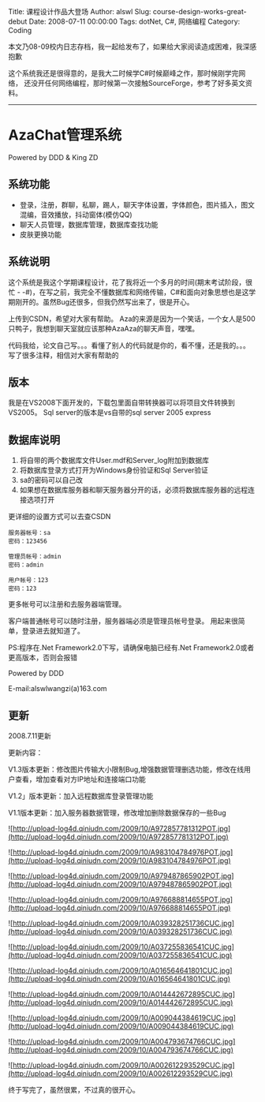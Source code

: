 Title: 课程设计作品大登场
Author: alswl
Slug: course-design-works-great-debut
Date: 2008-07-11 00:00:00
Tags: dotNet, C#, 网络编程
Category: Coding

本文乃08-09校内日志存档，我一起给发布了，如果给大家阅读造成困难，我深感抱歉

这个系统我还是很得意的，是我大二时候学C#时候巅峰之作，那时候刚学完网络，
还没开任何网络编程，那时候第一次接触SourceForge，参考了好多英文资料。

----

# AzaChat管理系统 #
Powered by DDD & King ZD

## 系统功能 ##

* 登录，注册，群聊，私聊，踢人，聊天字体设置，字体颜色，图片插入，图文混编，音效播放，抖动窗体(模仿QQ)
* 聊天人员管理，数据库管理，数据库查找功能
* 皮肤更换功能

## 系统说明 ##

这个系统是我这个学期课程设计，花了我将近一个多月的时间(期末考试阶段，很忙 - -#)，在写之前，我完全不懂数据库和网络传输，C#和面向对象思想也是这学期刚开的。虽然Bug还很多，但我仍然写出来了，很是开心。

上传到CSDN，希望对大家有帮助。 
Aza的来源是因为一个笑话，一个女人是500只鸭子，我想到聊天室就应该那种AzaAza的聊天声音，嘿嘿。

代码我给，论文自己写。。。看懂了别人的代码就是你的，看不懂，还是我的。。。
写了很多注释，相信对大家有帮助的

## 版本 ##

我是在VS2008下面开发的，下载包里面自带转换器可以将项目文件转换到VS2005。
Sql server的版本是vs自带的sql server 2005 express

## 数据库说明 ##

1. 将自带的两个数据库文件User.mdf和Server_log附加到数据库
1. 将数据库登录方式打开为Windows身份验证和Sql Server验证
1. sa的密码可以自己改
1. 如果想在数据库服务器和聊天服务器分开的话，必须将数据库服务器的远程连接选项打开

更详细的设置方式可以去查CSDN

```
服务器帐号：sa
密码：123456

管理员帐号：admin
密码：admin

用户帐号：123
密码：123
```

更多帐号可以注册和去服务器端管理。

客户端普通帐号可以随时注册，服务器端必须是管理员帐号登录。
用起来很简单，登录进去就知道了。

PS:程序在.Net Framework2.0下写，请确保电脑已经有.Net Framework2.0或者更高版本，否则会报错

Powered by DDD

E-mail:alswlwangzi(a)163.com

## 更新 ##

2008.7.11更新

更新内容：

V1.3版本更新：修改图片传输大小限制Bug,增强数据管理删选功能，修改在线用户查看，增加查看对方IP地址和连接端口功能

V1.2」版本更新：加入远程数据库登录管理功能

V1.1版本更新：加入服务器数据管理，修改增加删除数据保存的一些Bug

![http://upload-log4d.qiniudn.com/2009/10/A972857781312POT.jpg](http://upload-log4d.qiniudn.com/2009/10/A972857781312POT.jpg)

![http://upload-log4d.qiniudn.com/2009/10/A983104784976POT.jpg](http://upload-log4d.qiniudn.com/2009/10/A983104784976POT.jpg)


![http://upload-log4d.qiniudn.com/2009/10/A979487865902POT.jpg](http://upload-log4d.qiniudn.com/2009/10/A979487865902POT.jpg)

![http://upload-log4d.qiniudn.com/2009/10/A976688814655POT.jpg](http://upload-log4d.qiniudn.com/2009/10/A976688814655POT.jpg)

![http://upload-log4d.qiniudn.com/2009/10/A039328251736CUC.jpg](http://upload-log4d.qiniudn.com/2009/10/A039328251736CUC.jpg)

![http://upload-log4d.qiniudn.com/2009/10/A037255836541CUC.jpg](http://upload-log4d.qiniudn.com/2009/10/A037255836541CUC.jpg)

![http://upload-log4d.qiniudn.com/2009/10/A016564641801CUC.jpg](http://upload-log4d.qiniudn.com/2009/10/A016564641801CUC.jpg)

![http://upload-log4d.qiniudn.com/2009/10/A014442672895CUC.jpg](http://upload-log4d.qiniudn.com/2009/10/A014442672895CUC.jpg)

![http://upload-log4d.qiniudn.com/2009/10/A009044384619CUC.jpg](http://upload-log4d.qiniudn.com/2009/10/A009044384619CUC.jpg)

![http://upload-log4d.qiniudn.com/2009/10/A004793674766CUC.jpg](http://upload-log4d.qiniudn.com/2009/10/A004793674766CUC.jpg)

![http://upload-log4d.qiniudn.com/2009/10/A002612293529CUC.jpg](http://upload-log4d.qiniudn.com/2009/10/A002612293529CUC.jpg)


终于写完了，虽然很累，不过真的很开心。
